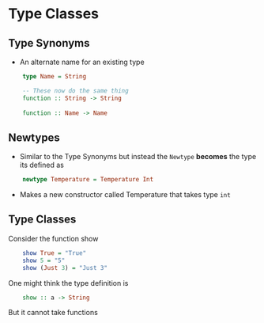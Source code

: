 # Type Classes

## Type Synonyms

* An alternate name for an existing type 
``` Haskell
    type Name = String

    -- These now do the same thing
    function :: String -> String
    
    function :: Name -> Name
``` 
## Newtypes

* Similar to the Type Synonyms but instead the `Newtype` **becomes** the type its defined as

``` Haskell
    newtype Temperature = Temperature Int
```
* Makes a new constructor called Temperature that takes type `int`

## Type Classes

Consider the function show
``` Haskell
    show True = "True"
    show 5 = "5"
    show (Just 3) = "Just 3"
```

One might think the type definition is 

``` Haskell
    show :: a -> String
``` 
But it cannot take functions 